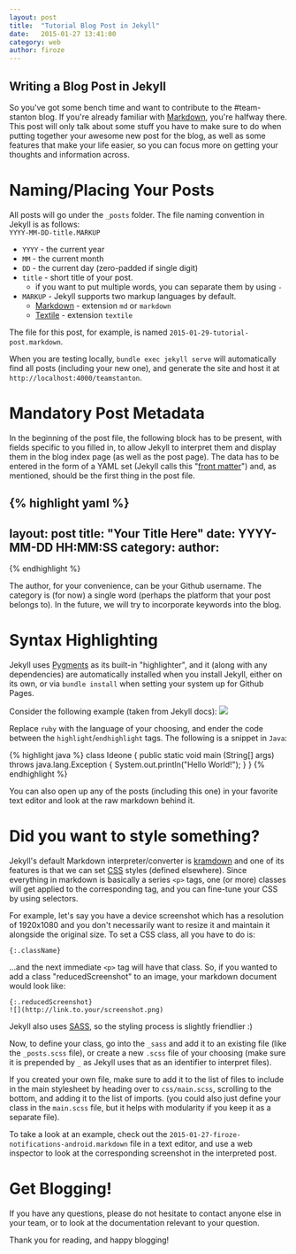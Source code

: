 ```yaml
---
layout: post
title:  "Tutorial Blog Post in Jekyll"
date:   2015-01-27 13:41:00
category: web
author: firoze
---
```


## Writing a Blog Post in Jekyll

So you've got some bench time and want to contribute to the #team-stanton blog. If you're already familiar with [Markdown](http://en.wikipedia.org/wiki/Markdown), you're halfway there. This post will only talk about some stuff you have to make sure to do when putting together your awesome new post for the blog, as well as some features that make your life easier, so you can focus more on getting your thoughts and information across.

# Naming/Placing Your Posts

All posts will go under the `_posts` folder. The file naming convention in Jekyll is as follows:  
`YYYY-MM-DD-title.MARKUP`

- `YYYY` - the current year
- `MM` - the current month
- `DD` - the current day (zero-padded if single digit)
- `title` - short title of your post.
  - if you want to put multiple words, you can separate them by using `-`
- `MARKUP` - Jekyll supports two markup languages by default.
  - [Markdown](http://daringfireball.net/projects/markdown/) - extension `md` or `markdown`
  - [Textile](http://redcloth.org/textile) - extension `textile`

The file for this post, for example, is named `2015-01-29-tutorial-post.markdown`.

When you are testing locally, `bundle exec jekyll serve` will automatically find all posts (including your new one), and generate the site and host it at `http://localhost:4000/teamstanton`.

# Mandatory Post Metadata

In the beginning of the post file, the following block has to be present, with fields specific to you filled in, to allow Jekyll to interpret them and display them in the blog index page (as well as the post page). The data has to be entered in the form of a YAML set (Jekyll calls this "[front matter](http://jekyllrb.com/docs/frontmatter/)") and, as mentioned, should be the first thing in the post file.

{% highlight yaml %}
---
layout: post
title:  "Your Title Here"
date:   YYYY-MM-DD HH:MM:SS
category: <category>
author: <author>
---
{% endhighlight %}

The author, for your convenience, can be your Github username. The category is (for now) a single word (perhaps the platform that your post belongs to). In the future, we will try to incorporate keywords into the blog.

# Syntax Highlighting

Jekyll uses [Pygments](http://pygments.org/) as its built-in "highlighter", and it (along with any dependencies) are automatically installed when you install Jekyll, either on its own, or via `bundle install` when setting your system up for Github Pages.

Consider the following example (taken from Jekyll docs):
![](http://i.imgur.com/pSO1jy5.png)

Replace `ruby` with the language of your choosing, and ender the code between the `highlight`/`endhighlight` tags. The following is a snippet in `Java`:

{% highlight java %}
class Ideone {
  public static void main (String[] args) throws java.lang.Exception {
    System.out.println("Hello World!");
  }
}
{% endhighlight %}

You can also open up any of the posts (including this one) in your favorite text editor and look at the raw markdown behind it.

# Did you want to style something?

Jekyll's default Markdown interpreter/converter is [kramdown](http://kramdown.gettalong.org/) and one of its features is that we can set [CSS](http://en.wikipedia.org/wiki/Cascading_Style_Sheets) styles (defined elsewhere). Since everything in markdown is basically a series `<p>` tags, one (or more) classes will get applied to the corresponding tag, and you can fine-tune your CSS by using selectors.

For example, let's say you have a device screenshot which has a resolution of 1920x1080 and you don't necessarily want to resize it and maintain it alongside the original size. To set a CSS class, all you have to do is:

```{:.className}```

...and the next immediate `<p>` tag will have that class. So, if you wanted to add a class "reducedScreenshot" to an image, your markdown document would look like:

``{:.reducedScreenshot}``  
``![](http://link.to.your/screenshot.png)``

Jekyll also uses [SASS](http://sass-lang.com/), so the styling process is slightly friendlier :)

Now, to define your class, go into the `_sass` and add it to an existing file (like the `_posts.scss` file), or create a new `.scss` file of your choosing (make sure it is prepended by `_` as Jekyll uses that as an identifier to interpret files).

If you created your own file, make sure to add it to the list of files to include in the main stylesheet by heading over to `css/main.scss`, scrolling to the bottom, and adding it to the list of imports. (you could also just define your class in the `main.scss` file, but it helps with modularity if you keep it as a separate file).

To take a look at an example, check out the `2015-01-27-firoze-notifications-android.markdown` file in a text editor, and use a web inspector to look at the corresponding screenshot in the interpreted post.

# Get Blogging!

If you have any questions, please do not hesitate to contact anyone else in your team, or to look at the documentation relevant to your question.

Thank you for reading, and happy blogging!
